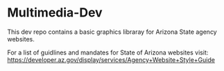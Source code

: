 Multimedia-Dev
==============

This dev repo contains a basic graphics libraray for Arizona State agency websites.

For a list of guidlines and mandates for State of Arizona websites visit:
https://developer.az.gov/display/services/Agency+Website+Style+Guide
